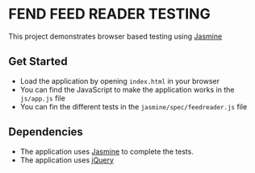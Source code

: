 # FEND FEED READER TESTING

This project demonstrates browser based testing using [Jasmine](http://jasmine.github.io/)


## Get Started

* Load the application by opening `index.html` in your browser
* You can find the JavaScript to make the application works in the `js/app.js` file
* You can fin the different tests in the `jasmine/spec/feedreader.js` file


## Dependencies

* The application uses [Jasmine](http://jasmine.github.io/) to complete the tests.
* The application uses [jQuery](https://jquery.com/)